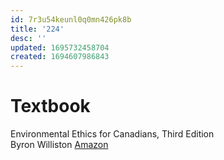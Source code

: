 ```yaml
---
id: 7r3u54keunl0q0mn426pk8b
title: '224'
desc: ''
updated: 1695732458704
created: 1694607986843
---
```

# Textbook
Environmental Ethics for Canadians, Third Edition  
Byron Williston
[Amazon](https://www.amazon.ca/Environmental-Ethics-Canadians-Byron-Williston/dp/0199014493)